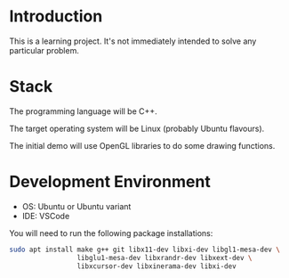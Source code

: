 Introduction
============

This is a learning project. It's not immediately intended to solve any particular problem.

Stack
=====
The programming language will be C++.

The target operating system will be Linux (probably Ubuntu flavours).

The initial demo will use OpenGL libraries to do some drawing functions.

Development Environment
=======================

- OS: Ubuntu or Ubuntu variant
- IDE: VSCode

You will need to run the following package installations:

```bash
sudo apt install make g++ git libx11-dev libxi-dev libgl1-mesa-dev \
                 libglu1-mesa-dev libxrandr-dev libxext-dev \
                 libxcursor-dev libxinerama-dev libxi-dev
```
